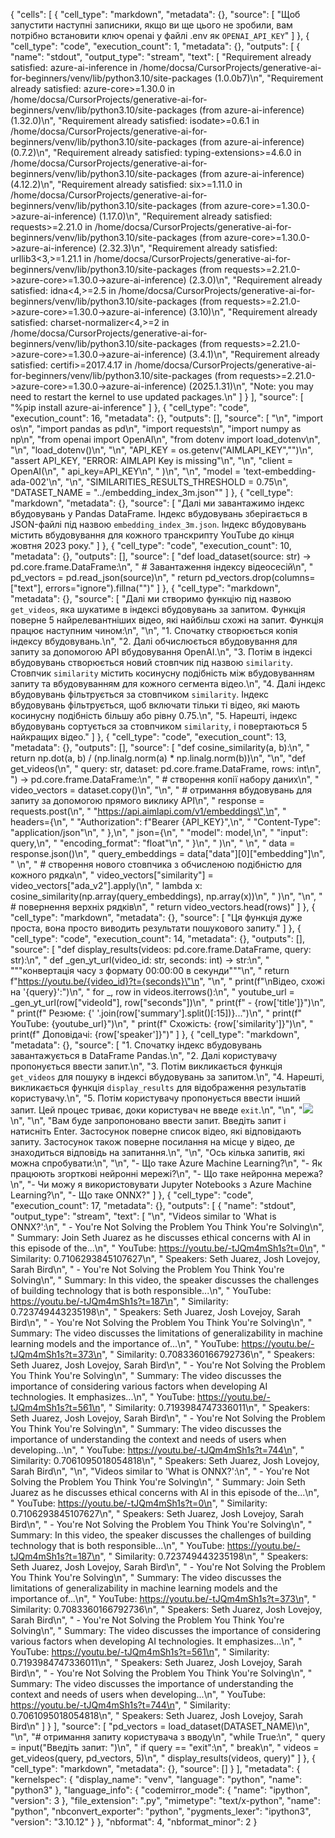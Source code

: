 {
 "cells": [
  {
   "cell_type": "markdown",
   "metadata": {},
   "source": [
    "Щоб запустити наступні записники, якщо ви ще цього не зробили, вам потрібно встановити ключ openai у файлі .env як `OPENAI_API_KEY`"
   ]
  },
  {
   "cell_type": "code",
   "execution_count": 1,
   "metadata": {},
   "outputs": [
    {
     "name": "stdout",
     "output_type": "stream",
     "text": [
      "Requirement already satisfied: azure-ai-inference in /home/docsa/CursorProjects/generative-ai-for-beginners/venv/lib/python3.10/site-packages (1.0.0b7)\n",
      "Requirement already satisfied: azure-core>=1.30.0 in /home/docsa/CursorProjects/generative-ai-for-beginners/venv/lib/python3.10/site-packages (from azure-ai-inference) (1.32.0)\n",
      "Requirement already satisfied: isodate>=0.6.1 in /home/docsa/CursorProjects/generative-ai-for-beginners/venv/lib/python3.10/site-packages (from azure-ai-inference) (0.7.2)\n",
      "Requirement already satisfied: typing-extensions>=4.6.0 in /home/docsa/CursorProjects/generative-ai-for-beginners/venv/lib/python3.10/site-packages (from azure-ai-inference) (4.12.2)\n",
      "Requirement already satisfied: six>=1.11.0 in /home/docsa/CursorProjects/generative-ai-for-beginners/venv/lib/python3.10/site-packages (from azure-core>=1.30.0->azure-ai-inference) (1.17.0)\n",
      "Requirement already satisfied: requests>=2.21.0 in /home/docsa/CursorProjects/generative-ai-for-beginners/venv/lib/python3.10/site-packages (from azure-core>=1.30.0->azure-ai-inference) (2.32.3)\n",
      "Requirement already satisfied: urllib3<3,>=1.21.1 in /home/docsa/CursorProjects/generative-ai-for-beginners/venv/lib/python3.10/site-packages (from requests>=2.21.0->azure-core>=1.30.0->azure-ai-inference) (2.3.0)\n",
      "Requirement already satisfied: idna<4,>=2.5 in /home/docsa/CursorProjects/generative-ai-for-beginners/venv/lib/python3.10/site-packages (from requests>=2.21.0->azure-core>=1.30.0->azure-ai-inference) (3.10)\n",
      "Requirement already satisfied: charset-normalizer<4,>=2 in /home/docsa/CursorProjects/generative-ai-for-beginners/venv/lib/python3.10/site-packages (from requests>=2.21.0->azure-core>=1.30.0->azure-ai-inference) (3.4.1)\n",
      "Requirement already satisfied: certifi>=2017.4.17 in /home/docsa/CursorProjects/generative-ai-for-beginners/venv/lib/python3.10/site-packages (from requests>=2.21.0->azure-core>=1.30.0->azure-ai-inference) (2025.1.31)\n",
      "Note: you may need to restart the kernel to use updated packages.\n"
     ]
    }
   ],
   "source": [
    "%pip install azure-ai-inference"
   ]
  },
  {
   "cell_type": "code",
   "execution_count": 16,
   "metadata": {},
   "outputs": [],
   "source": [
    "\n",
    "import os\n",
    "import pandas as pd\n",
    "import requests\n",
    "import numpy as np\n",
    "from openai import OpenAI\n",
    "from dotenv import load_dotenv\n",
    "\n",
    "load_dotenv()\n",
    "\n",
    "API_KEY = os.getenv(\"AIMLAPI_KEY\",\"\")\n",
    "assert API_KEY, \"ERROR: AIMLAPI Key is missing\"\n",
    "\n",
    "client = OpenAI(\n",
    "    api_key=API_KEY\n",
    "    )\n",
    "\n",
    "model = 'text-embedding-ada-002'\n",
    "\n",
    "SIMILARITIES_RESULTS_THRESHOLD = 0.75\n",
    "DATASET_NAME = \"../embedding_index_3m.json\""
   ]
  },
  {
   "cell_type": "markdown",
   "metadata": {},
   "source": [
    "Далі ми завантажимо індекс вбудовувань у Pandas DataFrame. Індекс вбудовувань зберігається в JSON-файлі під назвою `embedding_index_3m.json`. Індекс вбудовувань містить вбудовування для кожного транскрипту YouTube до кінця жовтня 2023 року."
   ]
  },
  {
   "cell_type": "code",
   "execution_count": 10,
   "metadata": {},
   "outputs": [],
   "source": [
    "def load_dataset(source: str) -> pd.core.frame.DataFrame:\n",
    "    # Завантаження індексу відеосесій\n",
    "    pd_vectors = pd.read_json(source)\n",
    "    return pd_vectors.drop(columns=[\"text\"], errors=\"ignore\").fillna(\"\")"
   ]
  },
  {
   "cell_type": "markdown",
   "metadata": {},
   "source": [
    "Далі ми створимо функцію під назвою `get_videos`, яка шукатиме в індексі вбудовувань за запитом. Функція поверне 5 найрелевантніших відео, які найбільш схожі на запит. Функція працює наступним чином:\n",
    "\n",
    "1. Спочатку створюється копія індексу вбудовувань.\n",
    "2. Далі обчислюється вбудовування для запиту за допомогою API вбудовування OpenAI.\n",
    "3. Потім в індексі вбудовувань створюється новий стовпчик під назвою `similarity`. Стовпчик `similarity` містить косинусну подібність між вбудовуванням запиту та вбудовуванням для кожного сегмента відео.\n",
    "4. Далі індекс вбудовувань фільтрується за стовпчиком `similarity`. Індекс вбудовувань фільтрується, щоб включати тільки ті відео, які мають косинусну подібність більшу або рівну 0.75.\n",
    "5. Нарешті, індекс вбудовувань сортується за стовпчиком `similarity`, і повертаються 5 найкращих відео."
   ]
  },
  {
   "cell_type": "code",
   "execution_count": 13,
   "metadata": {},
   "outputs": [],
   "source": [
    "def cosine_similarity(a, b):\n",
    "    return np.dot(a, b) / (np.linalg.norm(a) * np.linalg.norm(b))\n",
    "\n",
    "def get_videos(\n",
    "    query: str, dataset: pd.core.frame.DataFrame, rows: int\n",
    ") -> pd.core.frame.DataFrame:\n",
    "    # створення копії набору даних\n",
    "    video_vectors = dataset.copy()\n",
    "\n",
    "    # отримання вбудовувань для запиту за допомогою прямого виклику API\n",
    "    response = requests.post(\n",
    "        \"https://api.aimlapi.com/v1/embeddings\",\n",
    "        headers={\n",
    "            \"Authorization\": f\"Bearer {API_KEY}\",\n",
    "            \"Content-Type\": \"application/json\"\n",
    "        },\n",
    "        json={\n",
    "            \"model\": model,\n",
    "            \"input\": query,\n",
    "            \"encoding_format\": \"float\"\n",
    "        }\n",
    "    )\n",
    "    \n",
    "    data = response.json()\n",
    "    query_embeddings = data[\"data\"][0][\"embedding\"]\n",
    "    \n",
    "    # створення нового стовпчика з обчисленою подібністю для кожного рядка\n",
    "    video_vectors[\"similarity\"] = video_vectors[\"ada_v2\"].apply(\n",
    "        lambda x: cosine_similarity(np.array(query_embeddings), np.array(x))\n",
    "    )\n",
    "\n",
    "    # повернення верхніх рядків\n",
    "    return video_vectors.head(rows)"
   ]
  },
  {
   "cell_type": "markdown",
   "metadata": {},
   "source": [
    "Ця функція дуже проста, вона просто виводить результати пошукового запиту."
   ]
  },
  {
   "cell_type": "code",
   "execution_count": 14,
   "metadata": {},
   "outputs": [],
   "source": [
    "def display_results(videos: pd.core.frame.DataFrame, query: str):\n",
    "    def _gen_yt_url(video_id: str, seconds: int) -> str:\n",
    "        \"\"\"конвертація часу з формату 00:00:00 в секунди\"\"\"\n",
    "        return f\"https://youtu.be/{video_id}?t={seconds}\"\n",
    "\n",
    "    print(f\"\\nВідео, схожі на '{query}':\")\n",
    "    for _, row in videos.iterrows():\n",
    "        youtube_url = _gen_yt_url(row[\"videoId\"], row[\"seconds\"])\n",
    "        print(f\" - {row['title']}\")\n",
    "        print(f\"   Резюме: {' '.join(row['summary'].split()[:15])}...\")\n",
    "        print(f\"   YouTube: {youtube_url}\")\n",
    "        print(f\"   Схожість: {row['similarity']}\")\n",
    "        print(f\"   Доповідачі: {row['speaker']}\")"
   ]
  },
  {
   "cell_type": "markdown",
   "metadata": {},
   "source": [
    "1. Спочатку індекс вбудовувань завантажується в DataFrame Pandas.\n",
    "2. Далі користувачу пропонується ввести запит.\n",
    "3. Потім викликається функція `get_videos` для пошуку в індексі вбудовувань за запитом.\n",
    "4. Нарешті, викликається функція `display_results` для відображення результатів користувачу.\n",
    "5. Потім користувачу пропонується ввести інший запит. Цей процес триває, доки користувач не введе `exit`.\n",
    "\n",
    "![](../images/notebook-search.png?WT.mc_id=academic-105485-koreyst)\n",
    "\n",
    "Вам буде запропоновано ввести запит. Введіть запит і натисніть Enter. Застосунок поверне список відео, які відповідають запиту. Застосунок також поверне посилання на місце у відео, де знаходиться відповідь на запитання.\n",
    "\n",
    "Ось кілька запитів, які можна спробувати:\n",
    "\n",
    "- Що таке Azure Machine Learning?\n",
    "- Як працюють згорткові нейронні мережі?\n",
    "- Що таке нейронна мережа?\n",
    "- Чи можу я використовувати Jupyter Notebooks з Azure Machine Learning?\n",
    "- Що таке ONNX?"
   ]
  },
  {
   "cell_type": "code",
   "execution_count": 17,
   "metadata": {},
   "outputs": [
    {
     "name": "stdout",
     "output_type": "stream",
     "text": [
      "\n",
      "Videos similar to 'What is ONNX?':\n",
      " - You're Not Solving the Problem You Think You're Solving\n",
      "   Summary: Join Seth Juarez as he discusses ethical concerns with AI in this episode of the...\n",
      "   YouTube: https://youtu.be/-tJQm4mSh1s?t=0\n",
      "   Similarity: 0.7106293845107627\n",
      "   Speakers: Seth Juarez, Josh Lovejoy, Sarah Bird\n",
      " - You're Not Solving the Problem You Think You're Solving\n",
      "   Summary: In this video, the speaker discusses the challenges of building technology that is both responsible...\n",
      "   YouTube: https://youtu.be/-tJQm4mSh1s?t=187\n",
      "   Similarity: 0.723749443235198\n",
      "   Speakers: Seth Juarez, Josh Lovejoy, Sarah Bird\n",
      " - You're Not Solving the Problem You Think You're Solving\n",
      "   Summary: The video discusses the limitations of generalizability in machine learning models and the importance of...\n",
      "   YouTube: https://youtu.be/-tJQm4mSh1s?t=373\n",
      "   Similarity: 0.7083360166792736\n",
      "   Speakers: Seth Juarez, Josh Lovejoy, Sarah Bird\n",
      " - You're Not Solving the Problem You Think You're Solving\n",
      "   Summary: The video discusses the importance of considering various factors when developing AI technologies. It emphasizes...\n",
      "   YouTube: https://youtu.be/-tJQm4mSh1s?t=561\n",
      "   Similarity: 0.7193984747336011\n",
      "   Speakers: Seth Juarez, Josh Lovejoy, Sarah Bird\n",
      " - You're Not Solving the Problem You Think You're Solving\n",
      "   Summary: The video discusses the importance of understanding the context and needs of users when developing...\n",
      "   YouTube: https://youtu.be/-tJQm4mSh1s?t=744\n",
      "   Similarity: 0.7061095018054818\n",
      "   Speakers: Seth Juarez, Josh Lovejoy, Sarah Bird\n",
      "\n",
      "Videos similar to 'What is ONNX?':\n",
      " - You're Not Solving the Problem You Think You're Solving\n",
      "   Summary: Join Seth Juarez as he discusses ethical concerns with AI in this episode of the...\n",
      "   YouTube: https://youtu.be/-tJQm4mSh1s?t=0\n",
      "   Similarity: 0.7106293845107627\n",
      "   Speakers: Seth Juarez, Josh Lovejoy, Sarah Bird\n",
      " - You're Not Solving the Problem You Think You're Solving\n",
      "   Summary: In this video, the speaker discusses the challenges of building technology that is both responsible...\n",
      "   YouTube: https://youtu.be/-tJQm4mSh1s?t=187\n",
      "   Similarity: 0.723749443235198\n",
      "   Speakers: Seth Juarez, Josh Lovejoy, Sarah Bird\n",
      " - You're Not Solving the Problem You Think You're Solving\n",
      "   Summary: The video discusses the limitations of generalizability in machine learning models and the importance of...\n",
      "   YouTube: https://youtu.be/-tJQm4mSh1s?t=373\n",
      "   Similarity: 0.7083360166792736\n",
      "   Speakers: Seth Juarez, Josh Lovejoy, Sarah Bird\n",
      " - You're Not Solving the Problem You Think You're Solving\n",
      "   Summary: The video discusses the importance of considering various factors when developing AI technologies. It emphasizes...\n",
      "   YouTube: https://youtu.be/-tJQm4mSh1s?t=561\n",
      "   Similarity: 0.7193984747336011\n",
      "   Speakers: Seth Juarez, Josh Lovejoy, Sarah Bird\n",
      " - You're Not Solving the Problem You Think You're Solving\n",
      "   Summary: The video discusses the importance of understanding the context and needs of users when developing...\n",
      "   YouTube: https://youtu.be/-tJQm4mSh1s?t=744\n",
      "   Similarity: 0.7061095018054818\n",
      "   Speakers: Seth Juarez, Josh Lovejoy, Sarah Bird\n"
     ]
    }
   ],
   "source": [
    "pd_vectors = load_dataset(DATASET_NAME)\n",
    "\n",
    "# отримання запиту користувача з вводу\n",
    "while True:\n",
    "    query = input(\"Введіть запит: \")\n",
    "    if query == \"exit\":\n",
    "        break\n",
    "    videos = get_videos(query, pd_vectors, 5)\n",
    "    display_results(videos, query)"
   ]
  },
  {
   "cell_type": "markdown",
   "metadata": {},
   "source": []
  }
 ],
 "metadata": {
  "kernelspec": {
   "display_name": "venv",
   "language": "python",
   "name": "python3"
  },
  "language_info": {
   "codemirror_mode": {
    "name": "ipython",
    "version": 3
   },
   "file_extension": ".py",
   "mimetype": "text/x-python",
   "name": "python",
   "nbconvert_exporter": "python",
   "pygments_lexer": "ipython3",
   "version": "3.10.12"
  }
 },
 "nbformat": 4,
 "nbformat_minor": 2
}